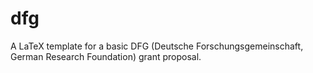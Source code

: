 # dfg
A LaTeX template for a basic DFG (Deutsche Forschungsgemeinschaft, German Research Foundation) grant proposal.
